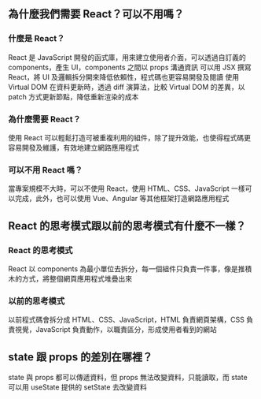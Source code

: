 ## 為什麼我們需要 React？可以不用嗎？

### 什麼是 React？

React 是 JavaScript 開發的函式庫，用來建立使用者介面，可以透過自訂義的 components，產生 UI，components 之間以 props 溝通資訊
可以用 JSX 撰寫 React，將 UI 及邏輯拆分開來降低依賴性，程式碼也更容易開發及閱讀
使用 Virtual DOM 在資料更新時，透過 diff 演算法，比較 Virtual DOM 的差異，以 patch 方式更新節點，降低重新渲染的成本

### 為什麼需要 React？

使用 React 可以輕鬆打造可被重複利用的組件，除了提升效能，也使得程式碼更容易開發及維護，有效地建立網路應用程式

### 可以不用 React 嗎？

當專案規模不大時，可以不使用 React，使用 HTML、CSS、JavaScript 一樣可以完成，此外，也可以使用 Vue、Angular 等其他框架打造網路應用程式

## React 的思考模式跟以前的思考模式有什麼不一樣？

### React 的思考模式

React 以 components 為最小單位去拆分，每一個組件只負責一件事，像是推積木的方式，將整個網頁應用程式堆疊出來

### 以前的思考模式

以前程式碼會拆分成 HTML、CSS、JavaScript，HTML 負責網頁架構，CSS 負責視覺，JavaScript 負責動作，以職責區分，形成使用者看到的網站

## state 跟 props 的差別在哪裡？

state 與 props 都可以傳遞資料，但 props 無法改變資料，只能讀取，而 state 可以用 useState 提供的 setState 去改變資料
